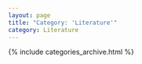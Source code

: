 ```yaml
---
layout: page
title: "Category: 'Literature'"
category: Literature
---
```


{% include categories_archive.html %}
